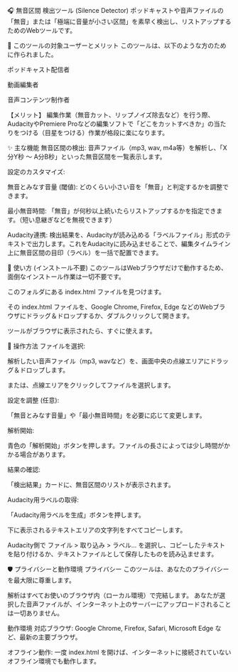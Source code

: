 🎧 無音区間 検出ツール (Silence Detector)
ポッドキャストや音声ファイルの「無音」または「極端に音量が小さい区間」を素早く検出し、リストアップするためのWebツールです。

🎯 このツールの対象ユーザーとメリット
このツールは、以下のような方のために作られました。

ポッドキャスト配信者

動画編集者

音声コンテンツ制作者

【メリット】 編集作業（無音カット、リップノイズ除去など）を行う際、AudacityやPremiere Proなどの編集ソフトで「どこをカットすべきか」の当たりをつける（目星をつける）作業が格段に楽になります。

✨ 主な機能
無音区間の検出: 音声ファイル（mp3, wav, m4a等）を解析し、「X分Y秒 〜 A分B秒」といった無音区間を一覧表示します。

設定のカスタマイズ:

無音とみなす音量 (閾値): どのくらい小さい音を「無音」と判定するかを調整できます。

最小無音時間: 「無音」が何秒以上続いたらリストアップするかを指定できます。（短い息継ぎなどを無視できます）

Audacity連携: 検出結果を、Audacityが読み込める「ラベルファイル」形式のテキストで出力します。これをAudacityに読み込ませることで、編集タイムライン上に無音区間の目印（ラベル）を一括で配置できます。

🚀 使い方 (インストール不要)
このツールはWebブラウザだけで動作するため、面倒なインストール作業は一切不要です。

このフォルダにある index.html ファイルを見つけます。

その index.html ファイルを、Google Chrome, Firefox, Edge などのWebブラウザにドラッグ＆ドロップするか、ダブルクリックして開きます。

ツールがブラウザに表示されたら、すぐに使えます。

🔧 操作方法
ファイルを選択:

解析したい音声ファイル（mp3, wavなど）を、画面中央の点線エリアにドラッグ＆ドロップします。

または、点線エリアをクリックしてファイルを選択します。

設定を調整 (任意):

「無音とみなす音量」や「最小無音時間」を必要に応じて変更します。

解析開始:

青色の「解析開始」ボタンを押します。ファイルの長さによっては少し時間がかかる場合があります。

結果の確認:

「検出結果」カードに、無音区間のリストが表示されます。

Audacity用ラベルの取得:

「Audacity用ラベルを生成」ボタンを押します。

下に表示されるテキストエリアの文字列をすべてコピーします。

Audacity側で ファイル > 取り込み > ラベル... を選択し、コピーしたテキストを貼り付けるか、テキストファイルとして保存したものを読み込ませます。

🛡️ プライバシーと動作環境
プライバシー
このツールは、あなたのプライバシーを最大限に尊重します。

解析はすべてお使いのブラウザ内（ローカル環境）で完結します。 あなたが選択した音声ファイルが、インターネット上のサーバーにアップロードされることは一切ありません。

動作環境
対応ブラウザ: Google Chrome, Firefox, Safari, Microsoft Edge など、最新の主要ブラウザ。

オフライン動作: 一度 index.html を開けば、インターネットに接続されていないオフライン環境でも動作します。
